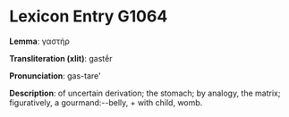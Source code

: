 # Lexicon Entry G1064

**Lemma**: γαστήρ

**Transliteration (xlit)**: gastḗr

**Pronunciation**: gas-tare'

**Description**:
of uncertain derivation; the stomach; by analogy, the matrix; figuratively, a gourmand:--belly, + with child, womb.
